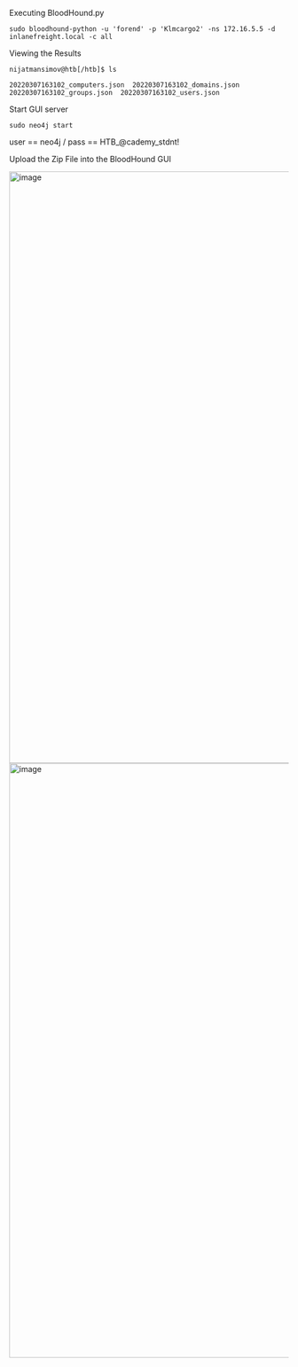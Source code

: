 Executing BloodHound.py

```shell
sudo bloodhound-python -u 'forend' -p 'Klmcargo2' -ns 172.16.5.5 -d inlanefreight.local -c all 
```

Viewing the Results
```shell
nijatmansimov@htb[/htb]$ ls

20220307163102_computers.json  20220307163102_domains.json  20220307163102_groups.json  20220307163102_users.json
```

Start GUI server
```shell
sudo neo4j start
```

user == neo4j / pass == HTB_@cademy_stdnt!

Upload the Zip File into the BloodHound GUI

<img width="1809" height="1068" alt="image" src="https://github.com/user-attachments/assets/333c96a1-2647-42be-842e-a2a602b12292" />

<img width="1809" height="1073" alt="image" src="https://github.com/user-attachments/assets/1255170a-242a-4675-a72b-02b437b1d26f" />
